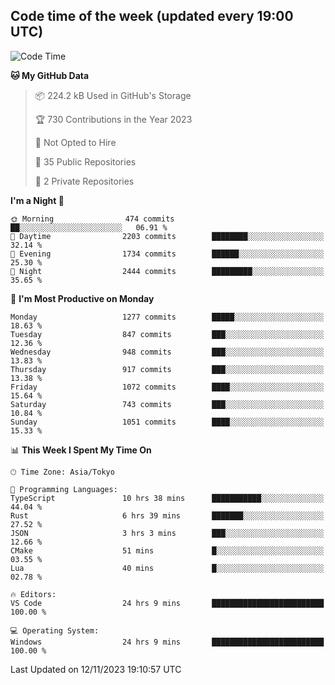 ## Code time of the week (updated every 19:00 UTC)

<!--START_SECTION:waka-->
![Code Time](http://img.shields.io/badge/Code%20Time-2%2C312%20hrs%2019%20mins-blue)

**🐱 My GitHub Data** 

> 📦 224.2 kB Used in GitHub's Storage 
 > 
> 🏆 730 Contributions in the Year 2023
 > 
> 🚫 Not Opted to Hire
 > 
> 📜 35 Public Repositories 
 > 
> 🔑 2 Private Repositories 
 > 
**I'm a Night 🦉** 

```text
🌞 Morning                474 commits         ██░░░░░░░░░░░░░░░░░░░░░░░   06.91 % 
🌆 Daytime                2203 commits        ████████░░░░░░░░░░░░░░░░░   32.14 % 
🌃 Evening                1734 commits        ██████░░░░░░░░░░░░░░░░░░░   25.30 % 
🌙 Night                  2444 commits        █████████░░░░░░░░░░░░░░░░   35.65 % 
```
📅 **I'm Most Productive on Monday** 

```text
Monday                   1277 commits        █████░░░░░░░░░░░░░░░░░░░░   18.63 % 
Tuesday                  847 commits         ███░░░░░░░░░░░░░░░░░░░░░░   12.36 % 
Wednesday                948 commits         ███░░░░░░░░░░░░░░░░░░░░░░   13.83 % 
Thursday                 917 commits         ███░░░░░░░░░░░░░░░░░░░░░░   13.38 % 
Friday                   1072 commits        ████░░░░░░░░░░░░░░░░░░░░░   15.64 % 
Saturday                 743 commits         ███░░░░░░░░░░░░░░░░░░░░░░   10.84 % 
Sunday                   1051 commits        ████░░░░░░░░░░░░░░░░░░░░░   15.33 % 
```


📊 **This Week I Spent My Time On** 

```text
🕑︎ Time Zone: Asia/Tokyo

💬 Programming Languages: 
TypeScript               10 hrs 38 mins      ███████████░░░░░░░░░░░░░░   44.04 % 
Rust                     6 hrs 39 mins       ███████░░░░░░░░░░░░░░░░░░   27.52 % 
JSON                     3 hrs 3 mins        ███░░░░░░░░░░░░░░░░░░░░░░   12.66 % 
CMake                    51 mins             █░░░░░░░░░░░░░░░░░░░░░░░░   03.55 % 
Lua                      40 mins             █░░░░░░░░░░░░░░░░░░░░░░░░   02.78 % 

🔥 Editors: 
VS Code                  24 hrs 9 mins       █████████████████████████   100.00 % 

💻 Operating System: 
Windows                  24 hrs 9 mins       █████████████████████████   100.00 % 
```


 Last Updated on 12/11/2023 19:10:57 UTC
<!--END_SECTION:waka-->